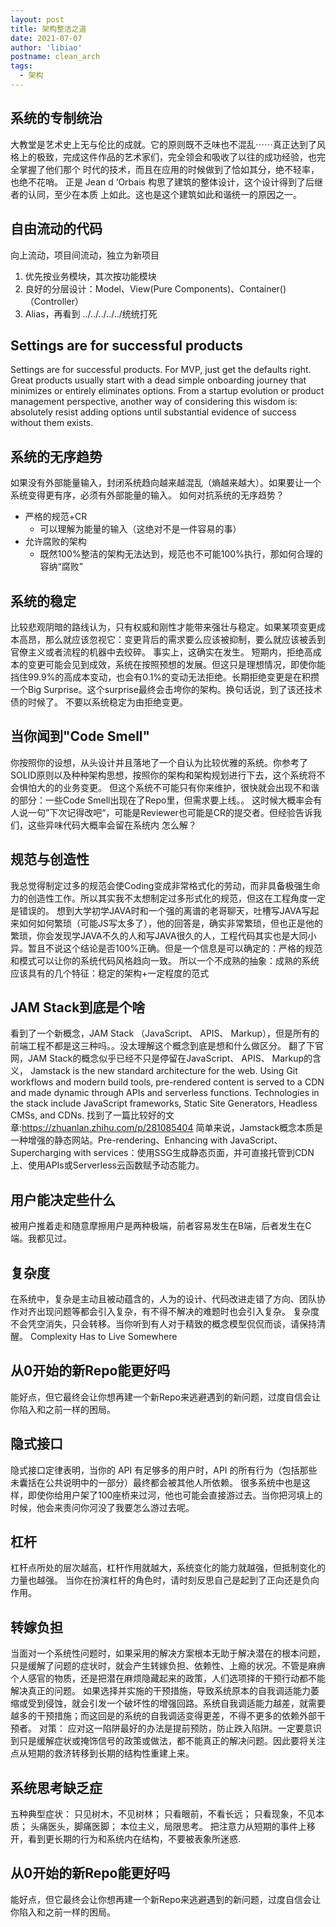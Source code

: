 ```yaml
---
layout: post
title: 架构整洁之道
date: 2021-07-07
author: 'libiao'
postname: clean_arch
tags:
  - 架构
---
```


## 系统的专制统治
大教堂是艺术史上无与伦比的成就。它的原则既不乏味也不混乱⋯⋯真正达到了风格上的极致，完成这件作品的艺术家们，完全领会和吸收了以往的成功经验，也完全掌握了他们那个 时代的技术，而且在应用的时候做到了恰如其分，绝不轻率，也绝不花哨。 
正是 Jean d ‘Orbais 构思了建筑的整体设计，这个设计得到了后继者的认同，至少在本质 上如此。这也是这个建筑如此和谐统一的原因之一。 
 
## 自由流动的代码
向上流动，项目间流动，独立为新项目
1. 优先按业务模块，其次按功能模块
2. 良好的分层设计：Model、View(Pure Components)、Container()（Controller）
3. Alias，再看到 ../../../../../统统打死

## Settings are for successful products
Settings are for successful products. For MVP, just get the defaults right.
Great products usually start with a dead simple onboarding journey that minimizes or entirely eliminates options.
From a startup evolution or product management perspective, another way of considering this wisdom is: absolutely resist adding options until substantial evidence of success without them exists.

## 系统的无序趋势
如果没有外部能量输入，封闭系统趋向越来越混乱（熵越来越大）。如果要让一个系统变得更有序，必须有外部能量的输入。
如何对抗系统的无序趋势？
- 严格的规范+CR
  - 可以理解为能量的输入（这绝对不是一件容易的事）
- 允许腐败的架构
  - 既然100%整洁的架构无法达到，规范也不可能100%执行，那如何合理的容纳“腐败”

## 系统的稳定
比较悲观阴暗的路线认为，只有权威和刚性才能带来强壮与稳定。如果某项变更成本高昂，那么就应该忽视它：变更背后的需求要么应该被抑制，要么就应该被丢到官僚主义或者流程的机器中去绞碎。
事实上，这确实在发生。
短期内，拒绝高成本的变更可能会见到成效，系统在按照预想的发展。但这只是理想情况，即使你能挡住99.9%的高成本变动，也会有0.1%的变动无法拒绝。长期拒绝变更是在积攒一个Big Surprise。这个surprise最终会击垮你的架构。换句话说，到了该还技术债的时候了。
不要以系统稳定为由拒绝变更。

## 当你闻到"Code Smell"
你按照你的设想，从头设计并且落地了一个自认为比较优雅的系统。你参考了SOLID原则以及种种架构思想，按照你的架构和架构规划进行下去，这个系统将不会惧怕大的的业务变更。
但这个系统不可能只有你来维护，很快就会出现不和谐的部分：一些Code Smell出现在了Repo里，但需求要上线。。
这时候大概率会有人说一句”下次记得改吧“，可能是Reviewer也可能是CR的提交者。但经验告诉我们，这些异味代码大概率会留在系统内
怎么解？

## 规范与创造性
我总觉得制定过多的规范会使Coding变成非常格式化的劳动，而非具备极强生命力的创造性工作。所以其实我不太想制定过多形式化的规范，但这在工程角度一定是错误的。
想到大学初学JAVA时和一个强的离谱的老哥聊天，吐槽写JAVA写起来如何如何繁琐（可能JS写太多了），他的回答是，确实非常繁琐，但也正是他的繁琐，你会发现学JAVA不久的人和写JAVA很久的人，工程代码其实也是大同小异。暂且不说这个结论是否100%正确。但是一个信息是可以确定的：严格的规范和模式可以让你的系统代码风格趋向一致。
所以一个不成熟的抽象：成熟的系统应该具有的几个特征：稳定的架构+一定程度的范式

## JAM Stack到底是个啥
看到了一个新概念，JAM Stack （JavaScript、 APIS、 Markup），但是所有的前端工程不都是这三种吗。。没太理解这个概念到底是想和什么做区分。
翻了下官网，JAM Stack的概念似乎已经不只是停留在JavaScript、 APIS、 Markup的含义，
Jamstack is the new standard architecture for the web. Using Git workflows and modern build tools, pre-rendered content is served to a CDN and made dynamic through APIs and serverless functions. Technologies in the stack include JavaScript frameworks, Static Site Generators, Headless CMSs, and CDNs.
找到了一篇比较好的文章:https://zhuanlan.zhihu.com/p/281085404
简单来说，Jamstack概念本质是一种增强的静态网站。Pre-rendering、Enhancing with JavaScript、Supercharging with services：使用SSG生成静态页面，并可直接托管到CDN上、使用APIs或Serverless云函数赋予动态能力。

## 用户能决定些什么
被用户推着走和随意摩擦用户是两种极端，前者容易发生在B端，后者发生在C端。我都见过。

## 复杂度
在系统中，复杂是主动且被动蕴含的，人为的设计、代码改进走错了方向、团队协作对齐出现问题等都会引入复杂，有不得不解决的难题时也会引入复杂。
复杂度不会凭空消失，只会转移。当你听到有人对于精致的概念模型侃侃而谈，请保持清醒。
Complexity Has to Live Somewhere

## 从0开始的新Repo能更好吗
能好点，但它最终会让你想再建一个新Repo来逃避遇到的新问题，过度自信会让你陷入和之前一样的困局。


## 隐式接口
隐式接口定律表明，当你的 API 有足够多的用户时，API 的所有行为（包括那些未囊括在公共说明中的一部分）最终都会被其他人所依赖。
很多系统中也是这样，即使你给用户架了100座桥来过河，他也可能会直接游过去。当你把河填上的时候，他会来责问你河没了我要怎么游过去呢。

## 杠杆
杠杆点所处的层次越高，杠杆作用就越大，系统变化的能力就越强，但抵制变化的力量也越强。
当你在扮演杠杆的角色时，请时刻反思自己是起到了正向还是负向作用。

## 转嫁负担
当面对一个系统性问题时，如果采用的解决方案根本无助于解决潜在的根本问题，只是缓解了问题的症状时，就会产生转嫁负担、依赖性、上瘾的状况。不管是麻痹个人感官的物质，还是把潜在麻烦隐藏起来的政策，人们选项择的干预行动都不能解决真正的问题。 如果选择并实施的干预措施，导致系统原本的自我调适能力萎缩或受到侵蚀，就会引发一个破坏性的增强回路。系统自我调适能力越差，就需要越多的干预措施；而这回是的系统的自我调适变得更差，不得不更多的依赖外部干预者。
对策： 应对这一陷阱最好的办法是提前预防，防止跌入陷阱。一定要意识到只是缓解症状或掩饰信号的政策或做法，都不能真正的解决问题。因此要将关注点从短期的救济转移到长期的结构性重建上来。

## 系统思考缺乏症
五种典型症状： 只见树木，不见树林； 只看眼前，不看长远； 只看现象，不见本质； 头痛医头，脚痛医脚； 本位主义，局限思考。
把注意力从短期的事件上移开，看到更长期的行为和系统内在结构，不要被表象所迷惑.

## 从0开始的新Repo能更好吗
能好点，但它最终会让你想再建一个新Repo来逃避遇到的新问题，过度自信会让你陷入和之前一样的困局。


